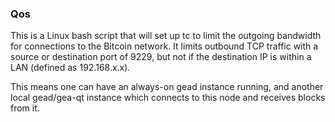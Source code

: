 ### Qos ###

This is a Linux bash script that will set up tc to limit the outgoing bandwidth for connections to the Bitcoin network. It limits outbound TCP traffic with a source or destination port of 9229, but not if the destination IP is within a LAN (defined as 192.168.x.x).

This means one can have an always-on gead instance running, and another local gead/gea-qt instance which connects to this node and receives blocks from it.
